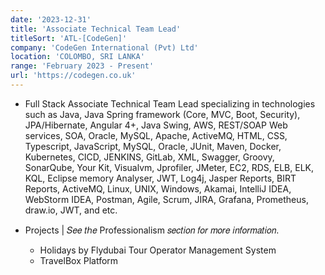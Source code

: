 ```yaml
---
date: '2023-12-31'
title: 'Associate Technical Team Lead'
titleSort: 'ATL-[CodeGen]'
company: 'CodeGen International (Pvt) Ltd'
location: 'COLOMBO, SRI LANKA'
range: 'February 2023 - Present'
url: 'https://codegen.co.uk'
---
```


- Full Stack Associate Technical Team Lead specializing in technologies such as Java, Java Spring framework (Core, MVC, Boot, Security), JPA/Hibernate, Angular 4+, Java Swing, AWS, REST/SOAP Web services, SOA, Oracle, MySQL, Apache, ActiveMQ, HTML, CSS, Typescript, JavaScript, MySQL, Oracle, JUnit, Maven, Docker, Kubernetes, CICD, JENKINS, GitLab, XML, Swagger, Groovy, SonarQube, Your Kit, Visualvm, Jprofiler, JMeter, EC2, RDS, ELB, ELK, KQL, Eclipse memory Analyser, JWT, Log4j, Jasper Reports, BIRT Reports, ActiveMQ, Linux, UNIX, Windows, Akamai, IntelliJ IDEA, WebStorm IDEA, Postman, Agile, Scrum, JIRA, Grafana, Prometheus, draw.io, JWT, and etc.

- Projects | 𝑆𝑒𝑒 𝑡ℎ𝑒 Professionalism 𝑠𝑒𝑐𝑡𝑖𝑜𝑛 𝑓𝑜𝑟 𝑚𝑜𝑟𝑒 𝑖𝑛𝑓𝑜𝑟𝑚𝑎𝑡𝑖𝑜𝑛.
  - Holidays by Flydubai Tour Operator Management System
  - TravelBox Platform
